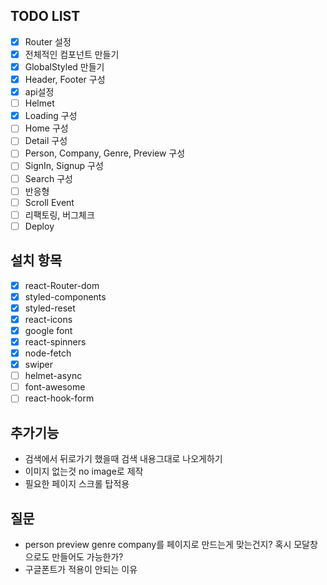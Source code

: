 ## TODO LIST

- [x] Router 설정
- [x] 전체적인 컴포넌트 만들기
- [x] GlobalStyled 만들기
- [x] Header, Footer 구성
- [x] api설정
- [ ] Helmet
- [x] Loading 구성
- [ ] Home 구성
- [ ] Detail 구성
- [ ] Person, Company, Genre, Preview 구성
- [ ] SignIn, Signup 구성
- [ ] Search 구성
- [ ] 반응형
- [ ] Scroll Event
- [ ] 리팩토링, 버그체크
- [ ] Deploy

## 설치 항목

- [x] react-Router-dom
- [x] styled-components
- [x] styled-reset
- [x] react-icons
- [x] google font
- [x] react-spinners
- [x] node-fetch
- [x] swiper
- [ ] helmet-async
- [ ] font-awesome
- [ ] react-hook-form

## 추가기능

- 검색에서 뒤로가기 했을때 검색 내용그대로 나오게하기
- 이미지 없는것 no image로 제작
- 필요한 페이지 스크롤 탑적용

## 질문

- person preview genre company를 페이지로 만드는게 맞는건지? 혹시 모달창으로도 만들어도 가능한가?
- 구글폰트가 적용이 안되는 이유
